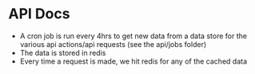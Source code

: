 # API Docs

- A cron job is run every 4hrs to get new data from a data store for the various api actions/api requests (see the api/jobs folder)
- The data is stored in redis
- Every time a request is made, we hit redis for any of the cached data
